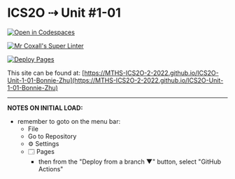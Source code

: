 # ICS2O ⇢ Unit #1-01

[![Open in Codespaces](https://classroom.github.com/assets/launch-codespace-f4981d0f882b2a3f0472912d15f9806d57e124e0fc890972558857b51b24a6f9.svg)](https://classroom.github.com/open-in-codespaces?assignment_repo_id=10038889)

[![Mr Coxall's Super Linter](https://github.com/MTHS-ICS2O-2-2022/ICS2O-Unit-1-01-Bonnie-Zhu/workflows/Mr%20Coxall's%20Super%20Linter/badge.svg)](https://github.com/MTHS-ICS2O-2-2022/ICS2O-Unit-1-01-Bonnie-Zhu/actions)

[![Deploy Pages](https://github.com/MTHS-ICS2O-2-2022/ICS2O-Unit-1-01-Bonnie-Zhu/workflows/Deploy%20Pages/badge.svg)](https://github.com/MTHS-ICS2O-2-2022/ICS2O-Unit-1-01-Bonnie-Zhu/actions)

This site can be found at: [https://MTHS-ICS2O-2-2022.github.io/ICS2O-Unit-1-01-Bonnie-Zhu](https://MTHS-ICS2O-2-2022.github.io/ICS2O-Unit-1-01-Bonnie-Zhu)

---

**NOTES ON INITIAL LOAD:**
- remember to goto on the menu bar:
  - File
  - Go to Repository
  - ⚙ Settings
  - 🗔 Pages
    - then from the "Deploy from a branch ▼" button, select "GitHub Actions"
